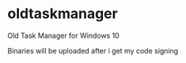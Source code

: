 # oldtaskmanager
Old Task Manager for Windows 10

Binaries will be uploaded after i get my code signing
